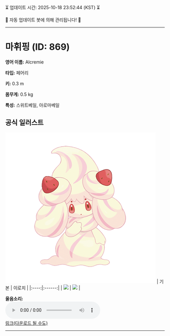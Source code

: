 
⏳ 업데이트 시간: 2025-10-18 23:52:44 (KST) ⏳

🤖 자동 업데이트 봇에 의해 관리됩니다! 🤖

---

# 마휘핑 (ID: 869)
**영어 이름:** Alcremie

**타입:** 페어리

**키:** 0.3 m

**몸무게:** 0.5 kg

**특성:** 스위트베일, 아로마베일

## 공식 일러스트
![](https://raw.githubusercontent.com/PokeAPI/sprites/master/sprites/pokemon/other/official-artwork/869.png)
| 기본 | 이로치 |
|:----:|:------:|
| <img src="http://play.pokemonshowdown.com/sprites/ani/alcremie.gif" width="200"> | <img src="http://play.pokemonshowdown.com/sprites/ani-shiny/alcremie.gif" width="200"> |

**울음소리:**<br><audio controls src="https://raw.githubusercontent.com/PokeAPI/cries/main/cries/pokemon/latest/869.ogg"></audio><br> [링크(다운로드 될 수도)](https://raw.githubusercontent.com/PokeAPI/cries/main/cries/pokemon/latest/869.ogg)


---
